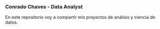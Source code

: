 ### Conrado Chaves - Data Analyst

En este repositorio voy a compartir mis proyectos de análisis y ciencia de datos.
